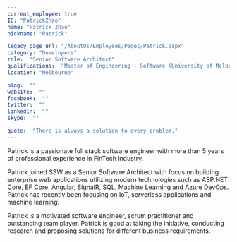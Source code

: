```yaml
---
current_employee: true
ID: "PatrickZhao"
name: "Patrick Zhao"
nickname: "Patrick"

legacy_page_url: "/AboutUs/Employees/Pages/Patrick.aspx"
category: "Developers"
role:  "Senior Software Architect"
qualifications:  "Master of Engineering - Software (University of Melbourne)"
location: "Melbourne"

blog:  ""
website:  ""
facebook:  ""
twitter:  ""
linkedin:  ""
skype:  ""

quote:  "There is always a solution to every problem."
---
```


Patrick is a passionate full stack software engineer with more than 5 years of professional experience in FinTech industry.   

Patrick joined SSW as a Senior Software Architect with focus on building enterprise web applications utilizing modern technologies such as ASP.NET Core, EF Core, Angular, SignalR, SQL, Machine Learning and Azure DevOps.  
Patrick has recently been focusing on IoT, serverless applications and machine learning.   

Patrick is a motivated software engineer, scrum practitioner and outstanding team player. Patrick is good at taking the initiative, conducting research and proposing solutions for different business requirements. 
